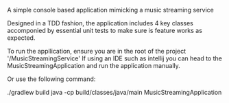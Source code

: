 A simple console based application mimicking a music streaming service

Designed in a TDD fashion, the application includes 4 key classes accomponied by essential unit tests to make sure is feature works as expected.

To run the appllication, ensure you are in the root of the project '/MusicStreamingService'
If using an IDE such as intellij you can head to the MusicStreamingApplication and run the application manually.

Or use the following command:

./gradlew build
java -cp build/classes/java/main MusicStreamingApplication
